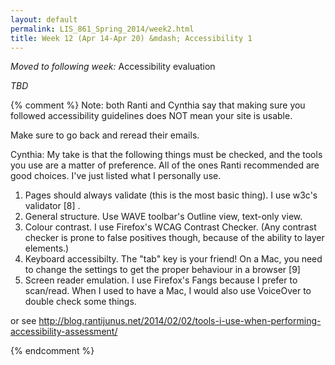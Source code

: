 ```yaml
---
layout: default
permalink: LIS_861_Spring_2014/week2.html
title: Week 12 (Apr 14-Apr 20) &mdash; Accessibility 1
---
```

<p class="bold_red"><em>Moved to following week:</em> Accessibility evaluation</p>
<em>TBD</em>
<!--
#####Key questions
#####To read/watch
######Required
######Optional
#####Assignment
-->

{% comment %}
Note: both Ranti and Cynthia say that making sure you followed accessibility
guidelines does NOT mean your site is usable.

Make sure to go back and reread their emails.

Cynthia:
My take is that the following things must be checked, and the tools you use are a matter of preference. All of the ones Ranti recommended are good choices. I've just listed what I personally use.

1. Pages should always validate (this is the most basic thing). I use w3c's validator [8] .
2. General structure. Use WAVE toolbar's Outline view, text-only view.
3. Colour contrast. I use Firefox's WCAG Contrast Checker. (Any contrast checker is prone to false positives though, because of the ability to layer elements.)
4. Keyboard accessibilty. The "tab" key is your friend! On a Mac, you need to change the settings to get the proper behaviour in a browser [9]
5. Screen reader emulation. I use Firefox's Fangs because I prefer to scan/read. When I used to have a Mac, I would also use VoiceOver to double check some things.

or see http://blog.rantijunus.net/2014/02/02/tools-i-use-when-performing-accessibility-assessment/

{% endcomment %}